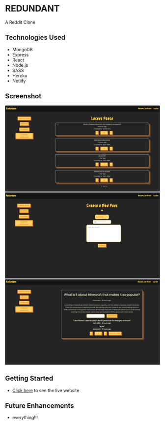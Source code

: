 # REDUNDANT

A Reddit Clone

## Technologies Used

- MongoDB
- Express
- React
- Node.js
- SASS
- Heroku
- Netlify

## Screenshot
![Alt text](/src/img/screen-home.png)
![Alt text](/src/img/screen-create.png)
![Alt text](/src/img/screen-show.png)

## Getting Started

- [Click here](https://redundant.netlify.app/1) to see the live website

## Future Enhancements

- everything!!!

